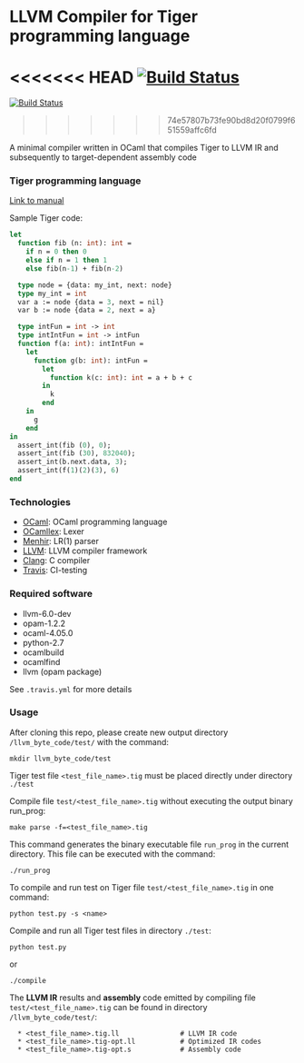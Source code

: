 # LLVM Compiler for Tiger programming language

<<<<<<< HEAD
[![Build Status](https://travis-ci.org/anhnguyen300795/Tiger-ocaml-llvm-compiler.svg?branch=master)](https://travis-ci.org/anhnguyen300795/Tiger-ocaml-llvm-compiler)
=======
[![Build Status](https://travis-ci.org/anhnguyen300795/Tiger-ocaml-llvm.svg?branch=master)](https://travis-ci.org/anhnguyen300795/Tiger-ocaml-llvm-compiler)
>>>>>>> 74e57807b73fe90bd8d20f0799f651559affc6fd

A minimal compiler written in OCaml that compiles Tiger to LLVM IR and subsequently to target-dependent assembly code

### Tiger programming language 
[Link to manual](https://www.lrde.epita.fr/~tiger/tiger.html)

Sample Tiger code:
```ocaml module
let
  function fib (n: int): int =
    if n = 0 then 0
    else if n = 1 then 1
    else fib(n-1) + fib(n-2)

  type node = {data: my_int, next: node}
  type my_int = int
  var a := node {data = 3, next = nil}
  var b := node {data = 2, next = a}

  type intFun = int -> int
  type intIntFun = int -> intFun
  function f(a: int): intIntFun =
    let
      function g(b: int): intFun =
        let
          function k(c: int): int = a + b + c
        in
          k
        end
    in
      g
    end
in
  assert_int(fib (0), 0);
  assert_int(fib (30), 832040);
  assert_int(b.next.data, 3);
  assert_int(f(1)(2)(3), 6)
end
```

### Technologies
 * [OCaml](https://www.docker.com/): OCaml programming language
 * [OCamllex](https://caml.inria.fr/pub/docs/manual-ocaml/lexyacc.html): Lexer
 * [Menhir](http://cristal.inria.fr/~fpottier/menhir/): LR(1) parser
 * [LLVM](http://llvm.org/): LLVM compiler framework
 * [Clang](https://clang.llvm.org/): C compiler
 * [Travis](https://travis-ci.com/): CI-testing

### Required software

 * llvm-6.0-dev
 * opam-1.2.2 
 * ocaml-4.05.0
 * python-2.7
 * ocamlbuild
 * ocamlfind
 * llvm (opam package)

See ```.travis.yml``` for more details

### Usage
After cloning this repo, please create new output directory ```/llvm_byte_code/test/``` with the command:
```node module
mkdir llvm_byte_code/test
```

Tiger test file ```<test_file_name>.tig``` must be placed directly under directory ```./test```

Compile file ```test/<test_file_name>.tig``` without executing the output binary run_prog:
```node module
make parse -f=<test_file_name>.tig
```
This command generates the binary executable file ```run_prog``` in the current directory. This file can be executed with the command:
```node module
./run_prog
```

To compile and run test on Tiger file ```test/<test_file_name>.tig``` in one command:

```node module
python test.py -s <name>
```

Compile and run all Tiger test files in directory ```./test```:

```node module
python test.py
```
or 
```node module
./compile
```

The **LLVM IR** results and **assembly** code emitted by compiling file ```test/<test_file_name>.tig``` can be found in directory ```/llvm_byte_code/test/```:
```
  * <test_file_name>.tig.ll               # LLVM IR code
  * <test_file_name>.tig-opt.ll           # Optimized IR codes
  * <test_file_name>.tig-opt.s            # Assembly code
```


